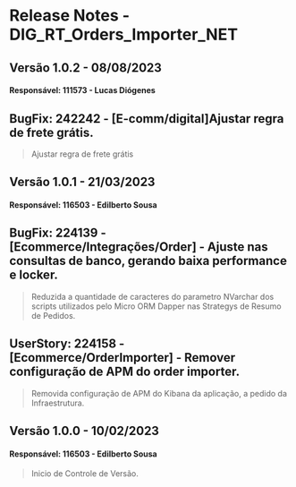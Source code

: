 
# Release Notes - DIG_RT_Orders_Importer_NET


## Versão 1.0.2 - 08/08/2023
#### Responsável: 111573 - Lucas Diógenes
## BugFix: 242242 - [E-comm/digital]Ajustar regra de frete grátis.
> Ajustar regra de frete grátis

## Versão 1.0.1 - 21/03/2023
#### Responsável: 116503 - Edilberto Sousa
## BugFix: 224139 - [Ecommerce/Integrações/Order] - Ajuste nas consultas de banco, gerando baixa performance e locker.
> Reduzida a quantidade de caracteres do parametro NVarchar dos scripts utilizados pelo Micro ORM Dapper nas Strategys de Resumo de Pedidos.
## UserStory: 224158 - [Ecommerce/OrderImporter] - Remover configuração de APM do order importer.
> Removida configuração de APM do Kibana da aplicação, a pedido da Infraestrutura.
    

## Versão 1.0.0 - 10/02/2023
#### Responsável: 116503 - Edilberto Sousa
>Inicio de Controle de Versão.
  

